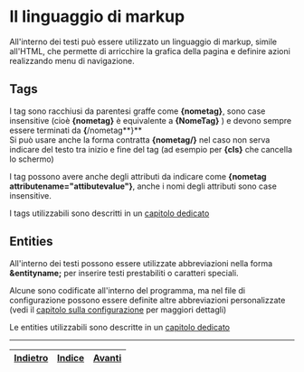 # Il linguaggio di markup 

All'interno dei testi può essere utilizzato un linguaggio di markup, simile all'HTML,
che permette di arricchire la grafica della pagina e definire azioni realizzando menu di navigazione.

## Tags

I tag sono racchiusi da parentesi graffe come **{**nometag**}**,
sono case insensitive (cioè **{**nometag**}** è equivalente a **{**NomeTag**}** )
e devono sempre essere terminati da **{**/nometag**}**  
Si può usare anche la forma contratta **{**nometag/**}** nel caso non serva indicare del testo
tra inizio e fine del tag (ad esempio per **{**cls**}** che cancella lo schermo)

I tag possono avere anche degli attributi da indicare come **{**nometag attributename="attibutevalue"**}**,
anche i nomi degli attributi sono case insensitive.

I tags utilizzabili sono descritti in un [capitolo dedicato](tags.md)

## Entities

All'interno dei testi possono essere utilizzate abbreviazioni nella forma **&**entityname**;** per
inserire testi prestabiliti o caratteri speciali.

Alcune sono codificate all'interno del programma, ma nel file di configurazione possono
essere definite altre abbreviazioni personalizzate
(vedi il [capitolo sulla configurazione](config.md) per maggiori dettagli)

Le entities utilizzabili sono descritte in un [capitolo dedicato](entities.md)

---

|[Indietro](config.md)|[Indice](index.md)|[Avanti](tags.md) |
|---|---|---|
